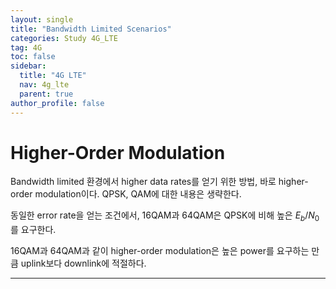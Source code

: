 ```yaml
---
layout: single
title: "Bandwidth Limited Scenarios"
categories: Study 4G_LTE
tag: 4G
toc: false
sidebar:
  title: "4G LTE"
  nav: 4g_lte
  parent: true
author_profile: false
---
```


# Higher-Order Modulation

Bandwidth limited 환경에서 higher data rates를 얻기 위한 방법, 바로 higher-order modulation이다. QPSK, QAM에 대한 내용은 생략한다.

동일한 error rate을 얻는 조건에서, 16QAM과 64QAM은 QPSK에 비해 높은 $E_b/N_0$를 요구한다.

16QAM과 64QAM과 같이 higher-order modulation은 높은 power를 요구하는 만큼 uplink보다 downlink에 적절하다.

---